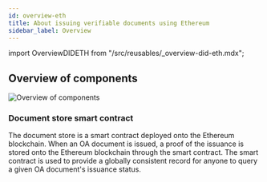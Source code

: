 ```yaml
---
id: overview-eth
title: About issuing verifiable documents using Ethereum
sidebar_label: Overview
---
```

import OverviewDIDETH from "/src/reusables/_overview-did-eth.mdx";

## Overview of components

![Overview of components](/docs/ethereum-section/overview-eth/overview.png)

### Document store smart contract

The document store is a smart contract deployed onto the Ethereum blockchain. When an OA document is issued, a proof of the issuance is stored onto the Ethereum blockchain through the smart contract. The smart contract is used to provide a globally consistent record for anyone to query a given OA document's issuance status.

<OverviewDIDETH isEth={true}/>
